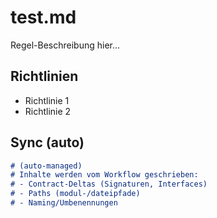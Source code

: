 # test.md

Regel-Beschreibung hier...

## Richtlinien

- Richtlinie 1
- Richtlinie 2

## Sync (auto)

```sync:kilocode:template_arbeitsbereich_regeln.md
# (auto-managed)
# Inhalte werden vom Workflow geschrieben:
# - Contract-Deltas (Signaturen, Interfaces)
# - Paths (modul-/dateipfade)
# - Naming/Umbenennungen
```
